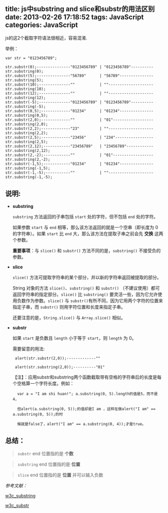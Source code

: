 title: js中substring and slice和substr的用法区别
date: 2013-02-26 17:18:52
tags: JavaScript
categories: JavaScript
---

js的这2个截取字符语法很相近，容易混淆.

举例：

    var str = "0123456789";

    str.substr(0);---------------"0123456789" | "0123456789"----------str.substring(0);
    str.substr(5);---------------"56789"      | "56789"---------------str.substring(5);
    str.substr(10);--------------""           | ""--------------------str.substring(10);
    str.substr(12);--------------""           | ""--------------------str.substring(12);
    str.substr(-5);--------------"0123456789" | "0123456789"----------str.substring(-5);
    str.substr(0,5);-------------"01234"      | "01234"---------------str.substring(0,5);
    str.substr(2,0);-------------""           | "01"------------------str.substring(2,0);
    str.substr(2,2);-------------"23"         | ""--------------------str.substring(2,2);
    str.substr(2,5);-------------"23456"      | "234"-----------------str.substring(2,5);
    str.substr(2,12);------------"23456789"   | "23456789"------------str.substring(2,12);
    str.substr(2,-2);------------""           | "01"------------------str.substring(2,-2);
    str.substr(-1,5);------------"01234"      | "01234"---------------str.substring(-1,5);
    str.substr(-1,-5);-----------""           | ""--------------------str.substring(-1,-5);

<!-- more -->

## 说明:


* __substring__

   <code>substring</code> 方法返回的子串包括 <code>start</code> 处的字符，但不包括 <code>end</code> 处的字符。

   如果参数 <code>start</code> 与 <code>end</code> 相等，那么该方法返回的就是一个空串（即长度为 0 的字符串）。如果 <code>start</code> 比 <code>end</code> 大，那么该方法在提取子串之前会先 __交换__ 这两个参数。

   __重要事项__：与 <code>slice()</code> 和 <code>substr()</code> 方法不同的是，<code>substring()</code> 不接受负的参数。

* __slice__

   <code>slice()</code> 方法可提取字符串的某个部分，并以新的字符串返回被提取的部分。

   String 对象的方法 <code>slice()</code>、<code>substring()</code> 和 <code>substr()</code> （不建议使用）都可返回字符串的指定部分。<code>slice()</code> 比 <code>substring()</code> 要灵活一些，因为它允许使用负数作为参数。<code>slice()</code> 与 <code>substr()</code>有所不同，因为它用两个字符的位置来指定子串，而 <code>substr()</code> 则用字符位置和长度来指定子串。

   还要注意的是，<code>String.slice()</code> 与 <code>Array.slice()</code> 相似。

* __substr__ 

   如果 <code>start</code> 是负数且 <code>length</code> 小于等于 <code>start</code>，则 <code>length</code> 为 0。


   需要留意的用法:

       alert(str.substr(2,0));-------------""

       alert(str.substring(2,0));----------"01"


   【注】：应用substr和substring两个函数截取带有空格的字符串后的长度是每个空格算一个字符长度。例如：

        var a = "I am shi huan!"; a.substring(0, 5).length的值是5，而不是4，

        但alert(a.substring(0, 5));的值却是I am ，这样在做alert("I am" == a.substring(0, 5));的时

        候就是false了，alert("I am" == a.substring(0, 4));才是true。


 
## 总结：
    
> <code>substr</code>      end 位置指的是 __个数__

> <code>substring</code>   end 位置指的是 __位置__

> <code>slice</code>   end 位置指的是 __位置__ 并可以输入负数


*参考文献：*

   [w3c_substring](http://www.w3school.com.cn/js/jsref_substring.asp)

   [w3c_substr](http://www.w3school.com.cn/js/jsref_substr.asp)
